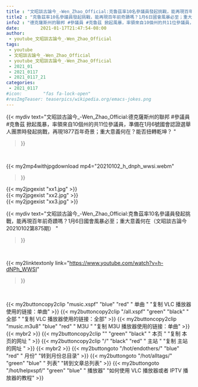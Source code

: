 ```yaml
---
title : "文昭談古論今_-Wen_Zhao_Official:克魯茲率10名參議員發起挑戰，能再現百年前奇蹟嗎？1月6日國會風暴必至；重大意義何在（文昭談古論今20210102第875期） "
title2 : "克魯茲率10名參議員發起挑戰，能再現百年前奇蹟嗎？1月6日國會風暴必至；重大意義何在（文昭談古論今20210102第875期） "
info2 : "德克薩斯州的聯邦 #參議員 #克魯茲 掀起風暴，率領來自10個州的共11位參議員，準備在1月6號國會認證選舉人團票時發起挑戰，再現1877百年奇景；重大意義何在？能否扭轉乾坤？ "
date:        2021-01-17T21:47:54-08:00
author:
 - youtube_文昭談古論今_-Wen_Zhao_Official
tags:
 - youtube
 - 文昭談古論今_-Wen_Zhao_Official
 - youtube_文昭談古論今_-Wen_Zhao_Official
 - 2021_01
 - 2021_0117
 - 2021_0117_21
categories:
 - 2021_0117
#icon:        "fas fa-lock-open"
#resImgTeaser: teaserpics/wikipedia.org/emacs-jokes.png
---
```


{{< mydiv text="文昭談古論今_-Wen_Zhao_Official:德克薩斯州的聯邦 #參議員 #克魯茲 掀起風暴，率領來自10個州的共11位參議員，準備在1月6號國會認證選舉人團票時發起挑戰，再現1877百年奇景；重大意義何在？能否扭轉乾坤？ "
>}}
<br>


{{< my2mp4withjpgdownload mp4="20210102_h_dnph_wwsi.webm"
>}}

{{< my2jpgexist "xx1.jpg" >}}<br>
{{< my2jpgexist "xx2.jpg" >}}<br>
{{< my2jpgexist "xx3.jpg" >}}<br>



{{< mydiv text="文昭談古論今_-Wen_Zhao_Official:克魯茲率10名參議員發起挑戰，能再現百年前奇蹟嗎？1月6日國會風暴必至；重大意義何在（文昭談古論今20210102第875期） "
>}}
<br>

{{< my2linktextonly link="https://www.youtube.com/watch?v=h-dNPh_WWSI"
>}}


<br>

{{< my2buttoncopy2clip "music.xspf"        "blue"   "red"    " 单曲 "  "复制 VLC 播放器使用的链接：单曲" >}} {{< my2buttoncopy2clip "/all.xspf"         "green"  "black"  " 全部 "  "复制 VLC 播放器使用的链接：全部" >}} {{< my2buttoncopy2clip "music.m3u8"        "blue"   "red"    " M3U  "    "复制 M3U 播放器使用的链接：单曲" >}} {{< mybr2 >}} {{< my2buttoncopy2clip ""                  "green"  "black"  " 本页 "    "复制 本页的网址 " >}} {{< my2buttoncopy2clip "/"                 "black"  "red"    " 主站 "    "复制 主站的网址 " >}} {{< mybr2 >}} {{< my2buttongoto      "/hot/endothers/"   "blue"   "red"    " 月份"   "转到月份总目录" >}} {{< my2buttongoto      "/hot/alltags/"     "green"  "blue"   " 列表"   "转到文章总列表" >}} {{< my2buttongoto      "/hot/helpxspf/"    "green"  "blue"   " 播放器" "如何使用 VLC 播放器或者 IPTV 播放器的教程" >}} 
